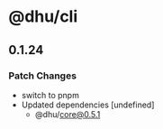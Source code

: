 # @dhu/cli

## 0.1.24
### Patch Changes

- switch to pnpm
- Updated dependencies [undefined]
  - @dhu/core@0.5.1
